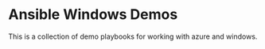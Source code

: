 # Ansible Windows Demos

This is a collection of demo playbooks for working with azure and windows.
